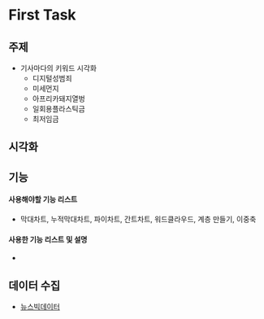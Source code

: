 # First Task


## 주제
  - 기사마다의 키워드 시각화
    - 디지털성범죄
    - 미세먼지
    - 아프리카돼지열벙
    - 일회용플라스틱금
    - 최저임금
  
## 시각화

## 기능

#### 사용해야할 기능 리스트
  - 막대차트, 누적막대차트, 파이차트, 간트차트, 워드클라우드, 계층 만들기, 이중축
#### 사용한 기능 리스트 및 설명
  - 

## 데이터 수집
  - [뉴스빅데이터](https://www.data.go.kr/dataset/15012945/fileData.do)
